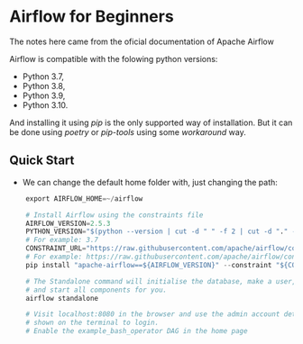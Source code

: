 # Airflow for Beginners
The notes here came from the oficial documentation of Apache Airflow 

Airflow is compatible with the folowing python versions:
- Python 3.7, 
- Python 3.8, 
- Python 3.9, 
- Python 3.10.

And installing it using *pip* is the only supported way of installation. But it can be done using *poetry* or *pip-tools* using some *workaround* way.
## Quick Start
- We can change the default home folder with, just changing the path:
``` python
    export AIRFLOW_HOME=~/airflow
```

``` Python
    # Install Airflow using the constraints file
    AIRFLOW_VERSION=2.5.3
    PYTHON_VERSION="$(python --version | cut -d " " -f 2 | cut -d "." -f 1-2)"
    # For example: 3.7
    CONSTRAINT_URL="https://raw.githubusercontent.com/apache/airflow/constraints-${AIRFLOW_VERSION}/constraints-${PYTHON_VERSION}.txt"
    # For example: https://raw.githubusercontent.com/apache/airflow/constraints-2.5.3/constraints-3.7.txt
    pip install "apache-airflow==${AIRFLOW_VERSION}" --constraint "${CONSTRAINT_URL}"

    # The Standalone command will initialise the database, make a user,
    # and start all components for you.
    airflow standalone

    # Visit localhost:8080 in the browser and use the admin account details
    # shown on the terminal to login.
    # Enable the example_bash_operator DAG in the home page
```
